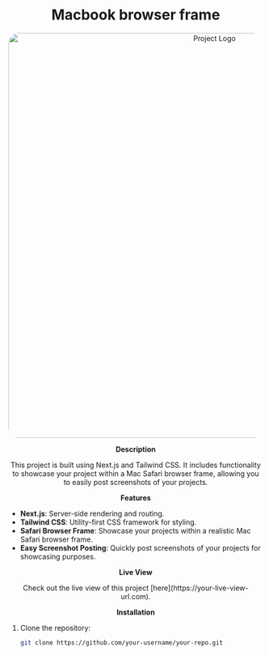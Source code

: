 

<h1 align="center">Macbook browser frame</h1><p align="center">
  <img src="https://res.cloudinary.com/dzxorfube/image/upload/v1707290524/samples/website%20screenshot/Screenshot_2024-02-07_125141_yn0nyh.png" alt="Project Logo" width="800" style="border-radius:20px;" />
</p>


<p align="center">
  <b>Description</b>
</p>

<p align="center">
  This project is built using Next.js and Tailwind CSS. It includes functionality to showcase your project within a Mac Safari browser frame, allowing you to easily post screenshots of your projects.
</p>

<p align="center">
  <b>Features</b>
</p>

- **Next.js**: Server-side rendering and routing.
- **Tailwind CSS**: Utility-first CSS framework for styling.
- **Safari Browser Frame**: Showcase your projects within a realistic Mac Safari browser frame.
- **Easy Screenshot Posting**: Quickly post screenshots of your projects for showcasing purposes.

<p align="center">
  <b>Live View</b>
</p>

<p align="center">
  Check out the live view of this project [here](https://your-live-view-url.com).
</p>

<p align="center">
  <b>Installation</b>
</p>

1. Clone the repository:
   ```sh
   git clone https://github.com/your-username/your-repo.git
